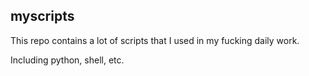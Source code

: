 myscripts
--------
This repo contains a lot of scripts that I used in my fucking daily work.

Including python, shell, etc.
